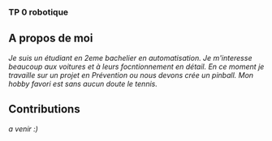 ### TP 0 robotique

## A propos de moi

_Je suis un étudiant en 2eme bachelier en automatisation.
Je m'interesse beaucoup aux voitures et à  leurs focntionnement en détail.
En ce moment je travaille sur un projet en Prévention ou nous devons crée un pinball.
Mon hobby favori est sans aucun doute le tennis._

## Contributions

_a venir :)_
<!--
**aureliengobert/aureliengobert** is a ✨ _special_ ✨ repository because its `README.md` (this file) appears on your GitHub profile.

Here are some ideas to get you started:

- 🔭 I’m currently working on ...
- 🌱 I’m currently learning ...
- 👯 I’m looking to collaborate on ...
- 🤔 I’m looking for help with ...
- 💬 Ask me about ...
- 📫 How to reach me: ...
- 😄 Pronouns: ...
- ⚡ Fun fact: ...
-->
